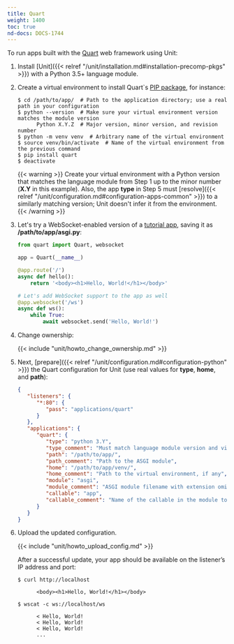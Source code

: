 ```yaml
---
title: Quart
weight: 1400
toc: true
nd-docs: DOCS-1744
---
```



To run apps built with the [Quart](https://pgjones.gitlab.io/quart/index.html) web framework using Unit:

1. Install [Unit]({{< relref "/unit/installation.md#installation-precomp-pkgs" >}}) with a Python 3.5+ language module.

2. Create a virtual environment to install Quart`s
   [PIP package](https://pgjones.gitlab.io/quart/tutorials/installation.html),
   for instance:

   ```console
   $ cd /path/to/app/  # Path to the application directory; use a real path in your configuration
   $ python --version  # Make sure your virtual environment version matches the module version
         Python X.Y.Z  # Major version, minor version, and revision number
   $ python -m venv venv  # Arbitrary name of the virtual environment
   $ source venv/bin/activate  # Name of the virtual environment from the previous command
   $ pip install quart
   $ deactivate
   ```

   {{< warning >}}
   Create your virtual environment with a Python version that matches the
   language module from Step 1 up to the minor number (**X.Y** in
   this example). Also, the app **type** in Step 5 must
   [resolve]({{< relref "/unit/configuration.md#configuration-apps-common" >}})
   to a similarly matching version; Unit doesn't infer it from the environment.
   {{< /warning >}}


3. Let's try a WebSocket-enabled version of a
   [tutorial app](https://pgjones.gitlab.io/quart/tutorials/deployment.html),
   saving it as **/path/to/app/asgi.py**:

   ```python
   from quart import Quart, websocket

   app = Quart(__name__)

   @app.route('/')
   async def hello():
       return '<body><h1>Hello, World!</h1></body>'

   # Let's add WebSocket support to the app as well
   @app.websocket('/ws')
   async def ws():
       while True:
           await websocket.send('Hello, World!')
   ```

4. Change ownership:

   {{< include "unit/howto_change_ownership.md" >}}

5. Next, [prepare]({{< relref "/unit/configuration.md#configuration-python" >}})
   the Quart configuration for Unit (use real values for **type**, **home**,
   and **path**):

   ```json
   {
      "listeners": {
         "*:80": {
            "pass": "applications/quart"
         }
      },
      "applications": {
         "quart": {
            "type": "python 3.Y",
            "type_comment": "Must match language module version and virtual environment version",
            "path": "/path/to/app/",
            "path_comment": "Path to the ASGI module",
            "home": "/path/to/app/venv/",
            "home_comment": "Path to the virtual environment, if any",
            "module": "asgi",
            "module_comment": "ASGI module filename with extension omitted",
            "callable": "app",
            "callable_comment": "Name of the callable in the module to run"
         }
      }
   }
   ```

6. Upload the updated configuration.

   {{< include "unit/howto_upload_config.md" >}}

   After a successful update, your app should be available on the listener’s IP
   address and port:

   ```console
   $ curl http://localhost

         <body><h1>Hello, World!</h1></body>
   ```

   ```console
   $ wscat -c ws://localhost/ws

         < Hello, World!
         < Hello, World!
         < Hello, World!
         ...
   ```

